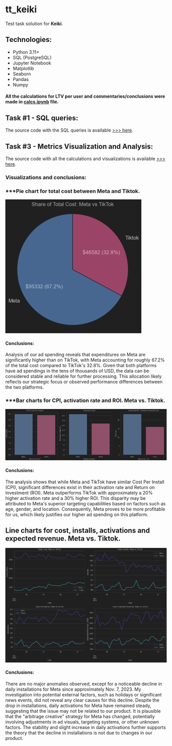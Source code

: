 # tt_keiki
Test task solution for **Keiki**.

## Technologies:
- Python 3.11+
- SQL (PostgreSQL)
- Jupyter Notebook
- Matplotlib
- Seaborn
- Pandas
- Numpy

#### All the calculations for LTV per user and commentaries/conclusions were made in [calcs.ipynb](https://github.com/panicua/tt_keiki/blob/main/ltv_calculations.ipynb) file.

## Task #1 - SQL queries:
The source code with the SQL queries is available [>>> here](https://github.com/panicua/tt_keiki/tree/main/task_num_1/1st_TASK_KEIKI_SQL.txt).


## Task #3 - Metrics Visualization and Analysis:
The source code with all the calculations and visualizations is available [>>> here](https://github.com/panicua/tt_keiki/tree/main/task_num_3/dashboard_calculations.ipynb).

### Visualizations and conclusions:
### ***Pie chart for total cost between Meta and Tiktok.
![pie_chart_cost.png](task_num_3/images/pie_chart_cost.png)
#### Conclusions:
Analysis of our ad spending reveals that expenditures on Meta are significantly higher than on TikTok, with Meta accounting for roughly 67.2% of the total cost compared to TikTok's 32.8%. Given that both platforms have ad spendings in the tens of thousands of USD, the data can be considered stable and reliable for further processing. This allocation likely reflects our strategic focus or observed performance differences between the two platforms.

### ***Bar charts for CPI, activation rate and ROI. Meta vs. Tiktok.
![bar_charts_key_metrics.png](task_num_3/images/bar_charts_key_metrics.png)
#### Conclusions:
The analysis shows that while Meta and TikTok have similar Cost Per Install (CPI), significant differences exist in their activation rate and Return on Investment (ROI). Meta outperforms TikTok with approximately a 20% higher activation rate and a 30% higher ROI. This disparity may be attributed to Meta's superior targeting capabilities based on factors such as age, gender, and location. Consequently, Meta proves to be more profitable for us, which likely justifies our higher ad spending on this platform.

## Line charts for cost, installs, activations and expected revenue. Meta vs. Tiktok.
![main_line_charts.png](task_num_3/images/main_line_charts.png)
#### Conclusions:
There are no major anomalies observed, except for a noticeable decline in daily installations for Meta since approximately Nov. 7, 2023. My investigation into potential external factors, such as holidays or significant news events, did not reveal any clear causes for this decline. Despite the drop in installations, daily activations for Meta have remained steady, suggesting that the issue may not be related to our product. It is plausible that the "arbitrage creative" strategy for Meta has changed, potentially involving adjustments in ad visuals, targeting systems, or other unknown factors. The stability and slight increase in daily activations further supports the theory that the decline in installations is not due to changes in our product.
